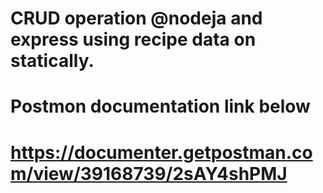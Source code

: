 # CRUD operation @nodeja and express using recipe data on statically.

# Postmon documentation link below

# https://documenter.getpostman.com/view/39168739/2sAY4shPMJ